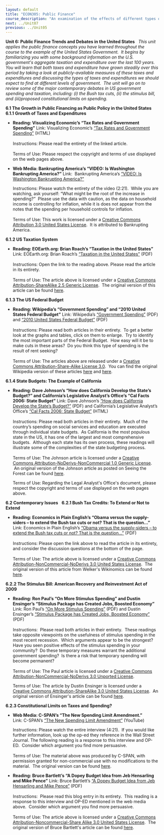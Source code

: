 ```yaml
---
layout: default
title: "ECON305: Public Finance"
course_description: "An examination of the effects of different types of tax and subsidy policies, and of government failure. Analyzes the effects of economic incentives on voters, government officials, economy and markets, macro-economic considerations in public finance and the trends in the US economy."
next: ../Unit07
previous: ../Unit05
---
```

**Unit 6: Public Finance Trends and Debates in the United States** <span
id="6"></span> 
*This unit applies the public finance concepts you have learned
throughout the course to the example of the United States Government. 
It begins by familiarizing you with some background information on the
U.S. government's aggregate taxation and expenditure over the last 100
years.  You will learn that both taxes and expenditure have grown
steadily over this period by taking a look at publicly-available
measures of these taxes and expenditures and discussing the types of
taxes and expenditures we should expect to find at different levels of
government.  The unit will go on to review some of the major
contemporary debates in US government spending and taxation, including:
(i) the Bush tax cuts, (ii) the stimulus bill, and (iii)proposed
constitutional limits on spending.*

**6.1 The Growth in Public Financing as Public Policy in the United
States** <span id="6.1"></span> 
**6.1.1 Growth of Taxes and Expenditures** <span id="6.1.1"></span> 
-   **Reading: Visualizing Economic’s “Tax Rates and Government
    Spending”**
    Link: Visualizing Economic’s [“Tax Rates and Government
    Spending”](http://www.visualizingeconomics.com/2010/02/06/tax-rates-and-government-spending/)
    (HTML)  
        
     Instructions: Please read the entirety of the linked article.  
        
     Terms of Use: Please respect the copyright and terms of use
    displayed on the web pages above.

-   **Web Media: Bankrupting America’s “VIDEO: Is Washington Bankrupting
    America?”**
    Link:  Bankrupting America’s [“VIDEO: Is Washington Bankrupting
    America?”](http://www.youtube.com/watch?v=17eKE8ehx1g)  
      
     Instructions: Please watch the entirety of the video (2:21).  While
    you are watching, ask yourself: “What might be the root of the
    increase in spending?”  Please use the data with caution, as the
    data on household income is controlling for inflation, while it is
    does not appear from the notes that the spending per household
    controls for inflation.  
        
     Terms of Use: This work is licensed under a [Creative Commons
    Attribution 3.0 United States
    License](http://creativecommons.org/licenses/by-nc-sa/3.0/us/).  It
    is attributed to Bankrupting America.

**6.1.2 US Taxation System** <span id="6.1.2"></span> 
-   **Reading: EOEarth.org: Brian Roach’s “Taxation in the United
    States”**
    Link: EOEarth.org: Brian Roach’s [“Taxation in the United
    States”](https://resources.saylor.org/wwwresources/archived/site/wp-content/uploads/2012/06/Taxation-in-the-United-States.pdf)
    (PDF)  
        
     Instructions: Open the link to the reading above. Please read the
    article in its entirety.  
        
     Terms of Use: The article above is licensed under a [Creative
    Commons Attribution-ShareAlike 2.5 Generic
    License](http://creativecommons.org/licenses/by-sa/2.5/).  The
    original version of this article can be found
    [here](http://www.eoearth.org/article/Taxation_in_the_United_States).

**6.1.3 The US Federal Budget** <span id="6.1.3"></span> 
-   **Reading: Wikipedia’s “Government Spending” and “2010 United States
    Federal Budget”**
    Link: Wikipedia’s [“Government
    Spending”](https://resources.saylor.org/wwwresources/archived/site/wp-content/uploads/2012/06/GovernmentSpending.pdf)
    (PDF) and [“2010 United States Federal
    Budget”](https://resources.saylor.org/wwwresources/archived/site/wp-content/uploads/2012/06/2010USFederalBudget.pdf)
    (PDF)  
        
     Instructions: Please read both articles in their entirety.  To get
    a better look at the graphs and tables, click on them to enlarge. 
    Try to identify the most important parts of the Federal Budget.  How
    easy will it be to make cuts in these areas?  Do you think this type
    of spending is the result of rent seeking?  
        
     Terms of Use: The articles above are released under a [Creative
    Commons Attribution-Share-Alike License
    3.0](http://creativecommons.org/licenses/by-sa/3.0/).  You can find
    the original Wikipedia version of these
    articles [here](http://en.wikipedia.org/wiki/Government_spending) and
    [here](http://en.wikipedia.org/wiki/2010_United_States_federal_budget).

**6.1.4 State Budgets: The Example of California** <span
id="6.1.4"></span> 
-   **Reading: Dave Johnson’s “How does California Develop the State’s
    Budget?” and California’s Legislative Analyst’s Office’s “Cal Facts
    2006: State Budget”**
    Link: Dave Johnson’s [“How does California Develop the State’s
    Budget?”](https://resources.saylor.org/wwwresources/archived/site/wp-content/uploads/2012/06/How-Does-California-Develop-the-States-Budget.pdf)
    (PDF) and California’s Legislative Analyst’s Office’s [“Cal Facts
    2006: State
    Budget”](http://www.lao.ca.gov/2006/cal_facts/2006_calfacts_budget.htm#budget) (HTML)  
        
     Instructions: Please read both articles in their entirety.  Much of
    the country’s spending on social services and education are executed
    through individual state budgets.  As California is the most
    populous state in the US, it has one of the largest and most
    comprehensive budgets.  Although each state has its own process,
    these readings will illustrate some of the complexities of the state
    budgeting process.  
        
     Terms of Use: The Johnson article is licensed under a [Creative
    Commons Attribution-NoDerivs-NonCommercial 1.0 Generic
    License](http://creativecommons.org/licenses/by-nd-nc/1.0/).  An
    original version of the Johnson article as posted on Seeing the
    Forest can be found
    [here](http://www.seeingtheforest.com/archives/2007/12/how_does_califo.htm).   
      
     Terms of Use: Regarding the Legal Analyst's Office's document,
    please respect the copyright and terms of use displayed on the web
    pages above.

**6.2 Contemporary Issues** <span id="6.2"></span> 
**6.2.1 Bush Tax Credits: To Extend or Not to Extend** <span
id="6.2.1"></span> 
-   **Reading: Economics in Plain English’s “Obama versus the
    supply-siders – to extend the Bush tax cuts or not? That is the
    question…”**
    Link: Economics in Plain English’s [“Obama versus the supply-siders
    – to extend the Bush tax cuts or not? That is the
    question…”](https://resources.saylor.org/wwwresources/archived/site/wp-content/uploads/2012/06/Obama-versus-the-supply-siders.pdf)
    (PDF)  
        
     Instructions: Please open the link above to read the article in its
    entirety, and consider the discussion questions at the bottom of the
    page.  
        
     Terms of Use: The article above is licensed under a [Creative
    Commons Attribution-NonCommercial-NoDerivs 3.0 United States
    License](http://creativecommons.org/licenses/by-nc-nd/3.0/us/).  The
    original version of this article from Welker's Wikinomics can be
    found
    [here](http://welkerswikinomics.com/blog/2010/09/17/obama-vs-supply-siders/).

**6.2.2 The Stimulus Bill: American Recovery and Reinvestment Act of
2009** <span id="6.2.2"></span> 
-   **Reading: Ron Paul’s “On More Stimulus Spending” and Dustin
    Ensinger’s “Stimulus Package has Created Jobs, Boosted Economy”**
    Link: Ron Paul’s [“On More Stimulus
    Spending”](https://resources.saylor.org/wwwresources/archived/site/wp-content/uploads/2012/06/On-More-Stimulus-Spending.pdf)
    (PDF) and Dustin Ensinger’s [“Stimulus Package has Created Jobs,
    Boosted
    Economy”](https://resources.saylor.org/wwwresources/archived/site/wp-content/uploads/2012/06/Stimulus-Package-has-Created-Jobs.pdf)
    (PDF)  
        
     Instructions:  Please read both articles in their entirety.  These
    readings take opposite viewpoints on the usefulness of stimulus
    spending in the most recent recession.  Which arguments appear to be
    the strongest?  Have you seen positive effects of the stimulus
    spending in your community?  Do these temporary measures warrant the
    additional government spending?  Is there a risk that temporary
    spending will become permanent?   
        
     Terms of Use: The Paul article is licensed under a [Creative
    Commons Attribution-NonCommercial-NoDerivs 3.0 Unported
    License](http://creativecommons.org/licenses/by-nc-nd/3.0/).   
      
     Terms of Use: The article by Dustin Ensinger is licensed under a
    [Creative Commons Attribution-ShareAlike 3.0 United States
    License](http://creativecommons.org/licenses/by-sa/3.0/us/).  An
    original version of Ensinger's article can be found
    [here](http://www.economyincrisis.org/content/stimulus-package-has-created-jobs-boosted-economy).

**6.2.3 Constitutional Limits on Taxes and Spending?** <span
id="6.2.3"></span> 
-   **Web Media: C-SPAN’s “The New Spending Limit Amendment.”**
    Link: C-SPAN’s [“The New Spending Limit
    Amendment”](http://www.youtube.com/watch?v=oy8WT05TGes) (YouTube)  
      
     Instructions: Please watch the entire interview (4:21).  If you
    would like further information, look up the op-ed they reference in
    the Wall Street Journal. The following reading is a response to this
    interview and OP-ED.  Consider which argument you find more
    persuasive.  
        
     Terms of Use: The material above was produced by C-SPAN, with
    permission granted for non-commercial use with no modifications to
    the material.  The original version can be found
    [her](http://www.youtube.com/watch?v=szE5WneZb18&feature=player_embedded)[e](http://www.youtube.com/watch?v=szE5WneZb18&feature=player_embedded).

-   **Reading: Bruce Bartlett’s “A Dopey Budget Idea from Jeb Hensarling
    and Mike Pence”**
    Link: Bruce Bartlett’s [“A Dopey Budget Idea from Jeb Hensarling and
    Mike
    Pence”](https://resources.saylor.org/wwwresources/archived/site/wp-content/uploads/2012/06/A-Dopey-Budget-Idea.pdf) (PDF)  
        
     Instructions:  Please read this blog entry in its entirety.  This
    reading is a response to this interview and OP-ED mentioned in the
    web media above.  Consider which argument you find more
    persuasive.  
        
     Terms of Use: The article above is licensed under a [Creative
    Commons Attribution-Noncommercial-Share Alike 3.0 United States
    License](http://creativecommons.org/licenses/by-nc-sa/3.0/us/).  The
    original version of Bruce Bartlett's article can be found
    [here](http://capitalgainsandgames.com/blog/bruce-bartlett/1540/dopey-budget-idea-jeb-hensarling-and-mike-pence).


